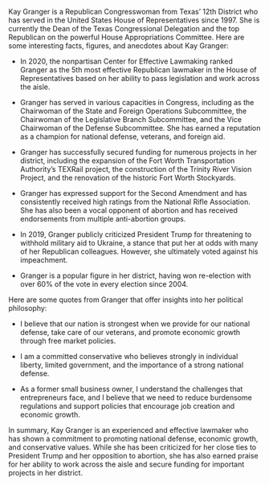 Kay Granger is a Republican Congresswoman from Texas’ 12th District who has served in the United States House of Representatives since 1997. She is currently the Dean of the Texas Congressional Delegation and the top Republican on the powerful House Appropriations Committee. Here are some interesting facts, figures, and anecdotes about Kay Granger:

- In 2020, the nonpartisan Center for Effective Lawmaking ranked Granger as the 5th most effective Republican lawmaker in the House of Representatives based on her ability to pass legislation and work across the aisle.

- Granger has served in various capacities in Congress, including as the Chairwoman of the State and Foreign Operations Subcommittee, the Chairwoman of the Legislative Branch Subcommittee, and the Vice Chairwoman of the Defense Subcommittee. She has earned a reputation as a champion for national defense, veterans, and foreign aid.

- Granger has successfully secured funding for numerous projects in her district, including the expansion of the Fort Worth Transportation Authority’s TEXRail project, the construction of the Trinity River Vision Project, and the renovation of the historic Fort Worth Stockyards.

- Granger has expressed support for the Second Amendment and has consistently received high ratings from the National Rifle Association. She has also been a vocal opponent of abortion and has received endorsements from multiple anti-abortion groups.

- In 2019, Granger publicly criticized President Trump for threatening to withhold military aid to Ukraine, a stance that put her at odds with many of her Republican colleagues. However, she ultimately voted against his impeachment.

- Granger is a popular figure in her district, having won re-election with over 60% of the vote in every election since 2004.

Here are some quotes from Granger that offer insights into her political philosophy:

- I believe that our nation is strongest when we provide for our national defense, take care of our veterans, and promote economic growth through free market policies.

- I am a committed conservative who believes strongly in individual liberty, limited government, and the importance of a strong national defense.

- As a former small business owner, I understand the challenges that entrepreneurs face, and I believe that we need to reduce burdensome regulations and support policies that encourage job creation and economic growth.

In summary, Kay Granger is an experienced and effective lawmaker who has shown a commitment to promoting national defense, economic growth, and conservative values. While she has been criticized for her close ties to President Trump and her opposition to abortion, she has also earned praise for her ability to work across the aisle and secure funding for important projects in her district.
